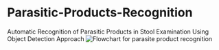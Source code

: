 # Parasitic-Products-Recognition
Automatic Recognition of Parasitic Products in Stool Examination Using Object Detection Approach
![Flowchart for parasite product recognition](https://user-images.githubusercontent.com/53847534/130099364-f21668d4-5ef0-4b6f-856a-e2558703e68e.png)
